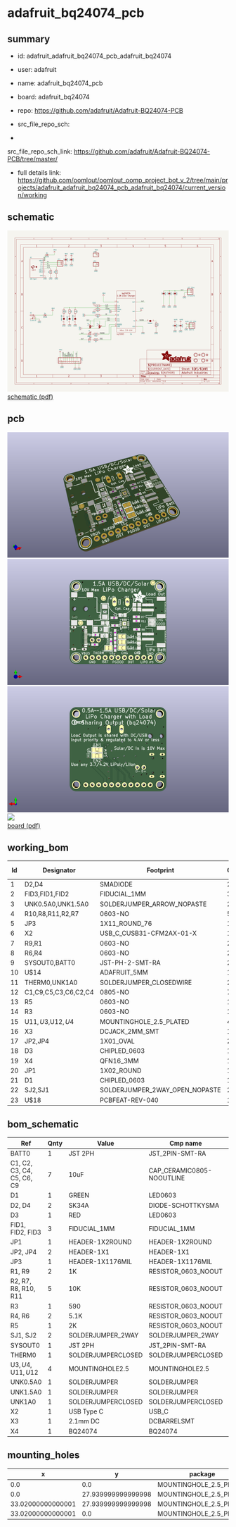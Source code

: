 # adafruit_bq24074_pcb
 
## summary 
* id: adafruit_adafruit_bq24074_pcb_adafruit_bq24074
* user: adafruit
* name: adafruit_bq24074_pcb
* board: adafruit_bq24074
* repo: https://github.com/adafruit/Adafruit-BQ24074-PCB



* src_file_repo_sch: 
*
 src_file_repo_sch_link: https://github.com/adafruit/Adafruit-BQ24074-PCB/tree/master/
* full details link: https://github.com/oomlout/oomlout_oomp_project_bot_v_2/tree/main/projects/adafruit_adafruit_bq24074_pcb_adafruit_bq24074/current_version/working  

## schematic  
![](working_schematic_600.png)  
[schematic (pdf)](working_schematic.pdf)  

## pcb  
![](working_3d_600.png) 
![](working_3d_front_600.png)  
![](working_3d_back_600.png)  
![](working_600.png)  
[board (pdf)](working.pdf)  

## working_bom
| Id | Designator | Footprint | Quantity | Designation | Supplier and ref |  | None | 
| --- | --- | --- | --- | --- | --- | --- | --- | 
| 1 | D2,D4 | SMADIODE | 2 | SK34A |  |  | [''] | 
| 2 | FID3,FID1,FID2 | FIDUCIAL_1MM | 3 | FIDUCIAL_1MM |  |  | [''] | 
| 3 | UNK0.5A0,UNK1.5A0 | SOLDERJUMPER_ARROW_NOPASTE | 2 |  |  |  | [''] | 
| 4 | R10,R8,R11,R2,R7 | 0603-NO | 5 | 10K |  |  | [''] | 
| 5 | JP3 | 1X11_ROUND_76 | 1 |  |  |  | [''] | 
| 6 | X2 | USB_C_CUSB31-CFM2AX-01-X | 1 | USB Type C |  |  | [''] | 
| 7 | R9,R1 | 0603-NO | 2 | 1K |  |  | [''] | 
| 8 | R6,R4 | 0603-NO | 2 | 5.1K |  |  | [''] | 
| 9 | SYSOUT0,BATT0 | JST-PH-2-SMT-RA | 2 | JST 2PH |  |  | [''] | 
| 10 | U$14 | ADAFRUIT_5MM | 1 |  |  |  | [''] | 
| 11 | THERM0,UNK1A0 | SOLDERJUMPER_CLOSEDWIRE | 2 |  |  |  | [''] | 
| 12 | C1,C9,C5,C3,C6,C2,C4 | 0805-NO | 7 | 10uF |  |  | [''] | 
| 13 | R5 | 0603-NO | 1 | 2K |  |  | [''] | 
| 14 | R3 | 0603-NO | 1 | 590 |  |  | [''] | 
| 15 | U$11,U$3,U$12,U$4 | MOUNTINGHOLE_2.5_PLATED | 4 | MOUNTINGHOLE2.5 |  |  | [''] | 
| 16 | X3 | DCJACK_2MM_SMT | 1 | 2.1mm DC |  |  | [''] | 
| 17 | JP2,JP4 | 1X01_OVAL | 2 |  |  |  | [''] | 
| 18 | D3 | CHIPLED_0603 | 1 | RED |  |  | [''] | 
| 19 | X4 | QFN16_3MM | 1 | BQ24074 |  |  | [''] | 
| 20 | JP1 | 1X02_ROUND | 1 |  |  |  | [''] | 
| 21 | D1 | CHIPLED_0603 | 1 | GREEN |  |  | [''] | 
| 22 | SJ2,SJ1 | SOLDERJUMPER_2WAY_OPEN_NOPASTE | 2 |  |  |  | [''] | 
| 23 | U$18 | PCBFEAT-REV-040 | 1 |  |  |  | [''] | 


## bom_schematic
| Ref | Qnty | Value | Cmp name | Footprint | Description | Vendor | DNP | 
| --- | --- | --- | --- | --- | --- | --- | --- | 
| BATT0 | 1 | JST 2PH | JST_2PIN-SMT-RA | working:JST-PH-2-SMT-RA |  |  |  | 
| C1, C2, C3, C4, C5, C6, C9 | 7 | 10uF | CAP_CERAMIC0805-NOOUTLINE | working:0805-NO |  |  |  | 
| D1 | 1 | GREEN | LED0603 | working:CHIPLED_0603 |  |  |  | 
| D2, D4 | 2 | SK34A | DIODE-SCHOTTKYSMA | working:SMADIODE |  |  |  | 
| D3 | 1 | RED | LED0603 | working:CHIPLED_0603 |  |  |  | 
| FID1, FID2, FID3 | 3 | FIDUCIAL_1MM | FIDUCIAL_1MM | working:FIDUCIAL_1MM |  |  |  | 
| JP1 | 1 | HEADER-1X2ROUND | HEADER-1X2ROUND | working:1X02_ROUND |  |  |  | 
| JP2, JP4 | 2 | HEADER-1X1 | HEADER-1X1 | working:1X01_OVAL |  |  |  | 
| JP3 | 1 | HEADER-1X1176MIL | HEADER-1X1176MIL | working:1X11_ROUND_76 |  |  |  | 
| R1, R9 | 2 | 1K | RESISTOR_0603_NOOUT | working:0603-NO |  |  |  | 
| R2, R7, R8, R10, R11 | 5 | 10K | RESISTOR_0603_NOOUT | working:0603-NO |  |  |  | 
| R3 | 1 | 590 | RESISTOR_0603_NOOUT | working:0603-NO |  |  |  | 
| R4, R6 | 2 | 5.1K | RESISTOR_0603_NOOUT | working:0603-NO |  |  |  | 
| R5 | 1 | 2K | RESISTOR_0603_NOOUT | working:0603-NO |  |  |  | 
| SJ1, SJ2 | 2 | SOLDERJUMPER_2WAY | SOLDERJUMPER_2WAY | working:SOLDERJUMPER_2WAY_OPEN_NOPASTE |  |  |  | 
| SYSOUT0 | 1 | JST 2PH | JST_2PIN-SMT-RA | working:JST-PH-2-SMT-RA |  |  |  | 
| THERM0 | 1 | SOLDERJUMPERCLOSED | SOLDERJUMPERCLOSED | working:SOLDERJUMPER_CLOSEDWIRE |  |  |  | 
| U$3, U$4, U$11, U$12 | 4 | MOUNTINGHOLE2.5 | MOUNTINGHOLE2.5 | working:MOUNTINGHOLE_2.5_PLATED |  |  |  | 
| UNK0.5A0 | 1 | SOLDERJUMPER | SOLDERJUMPER | working:SOLDERJUMPER_ARROW_NOPASTE |  |  |  | 
| UNK1.5A0 | 1 | SOLDERJUMPER | SOLDERJUMPER | working:SOLDERJUMPER_ARROW_NOPASTE |  |  |  | 
| UNK1A0 | 1 | SOLDERJUMPERCLOSED | SOLDERJUMPERCLOSED | working:SOLDERJUMPER_CLOSEDWIRE |  |  |  | 
| X2 | 1 | USB Type C | USB_C | working:USB_C_CUSB31-CFM2AX-01-X |  |  |  | 
| X3 | 1 | 2.1mm DC | DCBARRELSMT | working:DCJACK_2MM_SMT |  |  |  | 
| X4 | 1 | BQ24074 | BQ24074 | working:QFN16_3MM |  |  |  | 


## mounting_holes
| x | y | package | value | ref | size | 
| --- | --- | --- | --- | --- | --- | 
| 0.0 | 0.0 | MOUNTINGHOLE_2.5_PLATED | MOUNTINGHOLE2.5 | U$3 | m3 | 
| 0.0 | 27.939999999999998 | MOUNTINGHOLE_2.5_PLATED | MOUNTINGHOLE2.5 | U$4 | m3 | 
| 33.02000000000001 | 27.939999999999998 | MOUNTINGHOLE_2.5_PLATED | MOUNTINGHOLE2.5 | U$11 | m3 | 
| 33.02000000000001 | 0.0 | MOUNTINGHOLE_2.5_PLATED | MOUNTINGHOLE2.5 | U$12 | m3 | 


